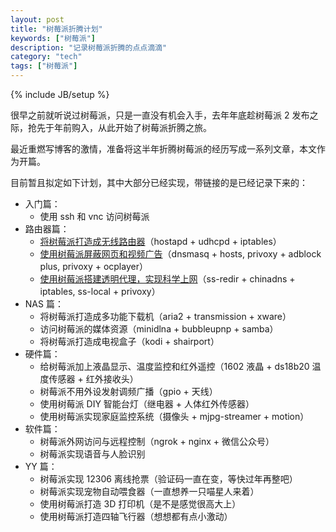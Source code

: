 ```yaml
---
layout: post
title: "树莓派折腾计划"
keywords: ["树莓派"]
description: "记录树莓派折腾的点点滴滴"
category: "tech"
tags: ["树莓派"]
---
```

{% include JB/setup %}

很早之前就听说过树莓派，只是一直没有机会入手，去年年底趁树莓派 2 发布之际，抢先于年前购入，从此开始了树莓派折腾之旅。

最近重燃写博客的激情，准备将这半年折腾树莓派的经历写成一系列文章，本文作为开篇。

目前暂且拟定如下计划，其中大部分已经实现，带链接的是已经记录下来的：

* 入门篇：
    * 使用 ssh 和 vnc 访问树莓派
* 路由器篇：
    * [将树莓派打造成无线路由器](/tech/turn-raspberry-pi-into-a-router.html)（hostapd + udhcpd + iptables）
    * [使用树莓派屏蔽网页和视频广告](/tech/raspberry-pi-ad-block.html)（dnsmasq + hosts, privoxy + adblock plus, privoxy + ocplayer）
    * [使用树莓派搭建透明代理，实现科学上网](/tech/raspberry-pi-transparent-proxy.html)（ss-redir + chinadns + iptables, ss-local + privoxy）
* NAS 篇：
    * 将树莓派打造成多功能下载机（aria2 + transmission + xware）
    * 访问树莓派的媒体资源（minidlna + bubbleupnp + samba）
    * 将树莓派打造成电视盒子（kodi + shairport）
* 硬件篇：
    * 给树莓派加上液晶显示、温度监控和红外遥控（1602 液晶 + ds18b20 温度传感器 + 红外接收头）
    * 树莓派不用外设发射调频广播（gpio + 天线）
    * 使用树莓派 DIY 智能台灯（继电器 + 人体红外传感器）
    * 使用树莓派实现家庭监控系统（摄像头 + mjpg-streamer + motion）
* 软件篇：
    * 树莓派外网访问与远程控制（ngrok + nginx + 微信公众号）
    * 树莓派实现语音与人脸识别
* YY 篇：
    * 树莓派实现 12306 离线抢票（验证码一直在变，等快过年再整吧）
    * 树莓派实现宠物自动喂食器（一直想养一只喵星人来着）
    * 使用树莓派打造 3D 打印机（是不是感觉很高大上）
    * 使用树莓派打造四轴飞行器（想想都有点小激动）

